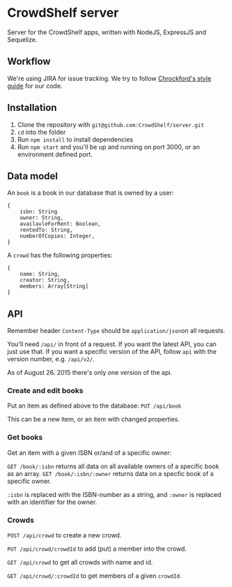 # CrowdShelf server
Server for the CrowdShelf apps, written with NodeJS, ExpressJS and Sequelize.

## Workflow
We're using JIRA for issue tracking. We try to follow [Chrockford's style guide](http://javascript.crockford.com/code.html) for our code.

## Installation
1. Clone the repository with `git@github.com:CrowdShelf/server.git`
2. `cd` into the folder
3. Run `npm install` to install dependencies
4. Run `npm start` and you'll be up and running on port 3000, or an environment defined port.

## Data model
An `book` is a book in our database that is owned by a user:

    {
        isbn: String
        owner: String,
        availavleForRent: Boolean, 
        rentedTo: String,
        numberOfCopies: Integer,
    }
    
A `crowd` has the following properties:

    {
        name: String,
        creator: String,
        members: Array[String]
    }

## API
Remember header `Content-Type` should be `application/json`on all requests.

You'll need `/api/` in front of a request. If you want the latest API, you can just use that. If you want a specific 
version of the API, follow `api` with the version number, e.g. `/api/v2/`.

As of August 26. 2015 there's only one version of the api.

### Create and edit books
Put an item as defined above to the database:
`PUT /api/book`

This can be a new item, or an item with changed properties.

### Get books
Get an item with a given ISBN or/and of a specific owner:

`GET /book/:isbn` returns all data on all available owners of a specific book as an array.
`GET /book/:isbn/:owner` returns data on a specfic book of a specific owner.

`:isbn` is replaced with the ISBN-number as a string, and `:owner` is replaced with
an identifier for the owner.

### Crowds
`POST /api/crowd` to create a new crowd.

`PUT /api/crowd/crowdId` to add (put) a member into the crowd.

`GET /api/crowd` to get all crowds with name and id.

`GET /api/crowd/:crowdId` to get members of a given `crowdId`.